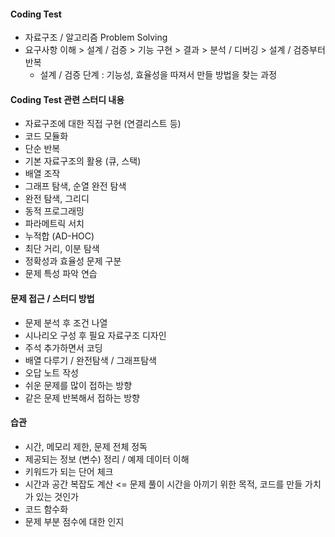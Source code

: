 #### Coding Test

- 자료구조 / 알고리즘 Problem Solving
- 요구사항 이해 > 설계 / 검증 > 기능 구현 > 결과 > 분석 / 디버깅 > 설계 / 검증부터 반복
    - 설계 / 검증 단계 : 기능성, 효율성을 따져서 만들 방법을 찾는 과정

#### Coding Test 관련 스터디 내용

- 자료구조에 대한 직접 구현 (연결리스트 등)
- 코드 모듈화
- 단순 반복
- 기본 자료구조의 활용 (큐, 스택)
- 배열 조작
- 그래프 탐색, 순열 완전 탐색
- 완전 탐색, 그리디
- 동적 프로그래밍
- 파라메트릭 서치
- 누적합 (AD-HOC)
- 최단 거리, 이분 탐색
- 정확성과 효율성 문제 구분
- 문제 특성 파악 연습

#### 문제 접근 / 스터디 방법

- 문제 분석 후 조건 나열
- 시나리오 구성 후 필요 자료구조 디자인
- 주석 추가하면서 코딩
- 배열 다루기 / 완전탐색 / 그래프탐색
- 오답 노트 작성
- 쉬운 문제를 많이 접하는 방향
- 같은 문제 반복해서 접하는 방향

#### 습관

- 시간, 메모리 제한, 문제 전체 정독
- 제공되는 정보 (변수) 정리 / 예제 데이터 이해
- 키워드가 되는 단어 체크
- 시간과 공간 복잡도 계산 <= 문제 풀이 시간을 아끼기 위한 목적, 코드를 만들 가치가 있는 것인가
- 코드 함수화
- 문제 부분 점수에 대한 인지 